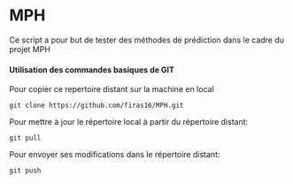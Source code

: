 # MPH
Ce script a pour but de tester des méthodes de prédiction dans le cadre du projet MPH

#### Utilisation des commandes basiques de  GIT

Pour copier ce repertoire distant sur la machine en local

```
git clone https://github.com/firas16/MPH.git
```

Pour mettre à jour le répertoire local à partir du répertoire distant: 

```
git pull
```

Pour envoyer ses modifications dans le répertoire distant: 

```
git push
```
